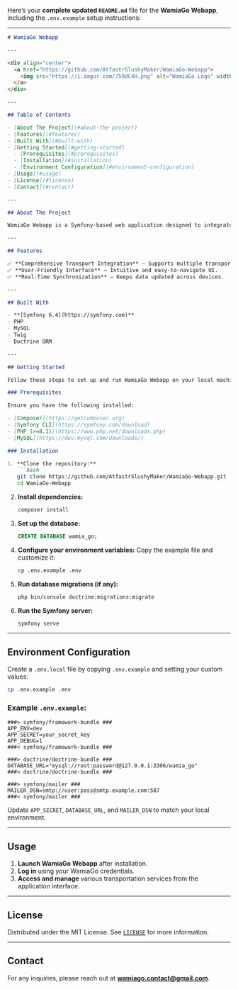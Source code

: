 Here’s your **complete updated `README.md`** file for the **WamiaGo Webapp**, including the `.env.example` setup instructions:

---

````markdown
# WamiaGo Webapp

---

<div align="center">
  <a href="https://github.com/AtfastrSlushyMaker/WamiaGo-Webapp">
    <img src="https://i.imgur.com/759dC4H.png" alt="WamiaGo Logo" width="500">
  </a>
</div>

---

## Table of Contents

- [About The Project](#about-the-project)
- [Features](#features)
- [Built With](#built-with)
- [Getting Started](#getting-started)
  - [Prerequisites](#prerequisites)
  - [Installation](#installation)
  - [Environment Configuration](#environment-configuration)
- [Usage](#usage)
- [License](#license)
- [Contact](#contact)

---

## About The Project

WamiaGo Webapp is a Symfony-based web application designed to integrate multiple transportation services, including taxis, carpooling, relocation transport, and electric bicycle rentals. The project aims to provide a seamless and efficient interface for users to manage and access various transport options conveniently.

---

## Features

✅ **Comprehensive Transport Integration** – Supports multiple transportation modes in one app.  
✅ **User-Friendly Interface** – Intuitive and easy-to-navigate UI.  
✅ **Real-Time Synchronization** – Keeps data updated across devices.

---

## Built With

- **[Symfony 6.4](https://symfony.com)**
- PHP
- MySQL
- Twig
- Doctrine ORM

---

## Getting Started

Follow these steps to set up and run WamiaGo Webapp on your local machine.

### Prerequisites

Ensure you have the following installed:

- [Composer](https://getcomposer.org)  
- [Symfony CLI](https://symfony.com/download)  
- [PHP (>=8.1)](https://www.php.net/downloads.php)  
- [MySQL](https://dev.mysql.com/downloads/)

### Installation

1. **Clone the repository:**
   ```bash
   git clone https://github.com/AtfastrSlushyMaker/WamiaGo-Webapp.git
   cd WamiaGo-Webapp
````

2. **Install dependencies:**

   ```bash
   composer install
   ```

3. **Set up the database:**

   ```sql
   CREATE DATABASE wamia_go;
   ```

4. **Configure your environment variables:**
   Copy the example file and customize it:

   ```bash
   cp .env.example .env
   ```

5. **Run database migrations (if any):**

   ```bash
   php bin/console doctrine:migrations:migrate
   ```

6. **Run the Symfony server:**

   ```bash
   symfony serve
   ```

---

## Environment Configuration

Create a `.env.local` file by copying `.env.example` and setting your custom values:

```bash
cp .env.example .env
```

### Example `.env.example`:

```env
###> symfony/framework-bundle ###
APP_ENV=dev
APP_SECRET=your_secret_key
APP_DEBUG=1
###< symfony/framework-bundle ###

###> doctrine/doctrine-bundle ###
DATABASE_URL="mysql://root:password@127.0.0.1:3306/wamia_go"
###< doctrine/doctrine-bundle ###

###> symfony/mailer ###
MAILER_DSN=smtp://user:pass@smtp.example.com:587
###< symfony/mailer ###
```

Update `APP_SECRET`, `DATABASE_URL`, and `MAILER_DSN` to match your local environment.

---

## Usage

1. **Launch WamiaGo Webapp** after installation.
2. **Log in** using your WamiaGo credentials.
3. **Access and manage** various transportation services from the application interface.

---

## License

Distributed under the MIT License. See [`LICENSE`](./LICENSE) for more information.

---

## Contact

For any inquiries, please reach out at [**wamiago.contact@gmail.com**](mailto:wamiago.contact@gmail.com).

```

